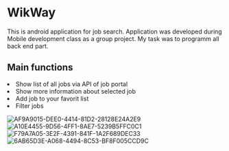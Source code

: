 # WikWay
This is android application for job search. Application was developed during Mobile development class as a group project. My task was to programm all back end part.
## Main functions
<li> Show list of all jobs via API of job portal </li>
<li> Show more information about selected job </li>
<li> Add job to your favorit list </li>
<li> Filter jobs </li>
  
![AF9A9015-DEE0-4414-81D2-28128E24A2E9](https://user-images.githubusercontent.com/39187339/127770892-e071cd9a-b069-4d7f-952b-b67208e1139a.jpeg)
![A10E4455-9D56-4FF1-8AE7-5239B5FFC0C1](https://user-images.githubusercontent.com/39187339/127770893-24e86362-ea28-48cc-a025-dd6c539e5e80.jpeg)
![F79A7A05-3E2F-4391-841F-1A2F689DEC33](https://user-images.githubusercontent.com/39187339/127770896-dcb5ac3f-8ff3-4907-a137-9c0b3556184c.jpeg)
![6AB65D3E-A068-4494-8C53-BF8F005CCD9C](https://user-images.githubusercontent.com/39187339/127770898-8c7456fb-51d9-4d65-a320-c20ee5f25242.jpeg)
